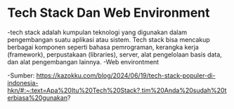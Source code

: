 # Tech Stack Dan Web Environment 
-tech stack adalah kumpulan teknologi yang digunakan dalam pengembangan suatu aplikasi atau sistem. Tech stack bisa mencakup berbagai komponen seperti bahasa pemrograman, kerangka kerja (framework), perpustakaan (libraries), server, alat pengelolaan basis data, dan alat pengembangan lainnya.
-Web environtment 

-Sumber:
https://kazokku.com/blog/2024/06/19/tech-stack-populer-di-indonesia-hkn/#:~:text=Apa%20Itu%20Tech%20Stack?,tim%20Anda%20sudah%20terbiasa%20gunakan?
